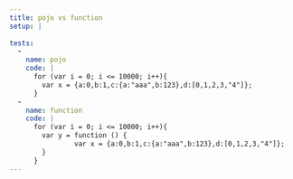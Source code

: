 ```yaml
---
title: pojo vs function
setup: |
  
tests:
  -
    name: pojo
    code: |
      for (var i = 0; i <= 10000; i++){
        var x = {a:0,b:1,c:{a:"aaa",b:123},d:[0,1,2,3,"4"]};
      }
  -
    name: function
    code: |
      for (var i = 0; i <= 10000; i++){
      	var y = function () {
        		var x = {a:0,b:1,c:{a:"aaa",b:123},d:[0,1,2,3,"4"]};
      	}
      }
---
```



